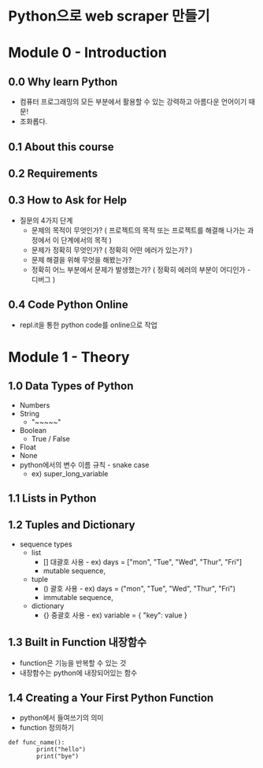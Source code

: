 # Python으로 web scraper 만들기

# Module 0 - Introduction

## 0.0 Why learn Python

- 컴퓨터 프로그래밍의 모든 부분에서 활용할 수 있는 강력하고 아름다운 언어이기 때문!
- 조화롭다.

## 0.1 About this course

## 0.2 Requirements

## 0.3 How to Ask for Help

- 질문의 4가지 단계
  - 문제의 목적이 무엇인가? ( 프로젝트의 목적 또는 프로젝트를 해결해 나가는 과정에서 이 단계에서의 목적 )
  - 문제가 정확히 무엇인가? ( 정확히 어떤 에러가 있는가? )
  - 문제 해결을 위해 무엇을 해봤는가?
  - 정확히 어느 부분에서 문제가 발생했는가? ( 정확히 에러의 부분이 어디인가 - 디버그 )

## 0.4 Code Python Online

- repl.it을 통한 python code를 online으로 작업

# Module 1 - Theory

## 1.0 Data Types of Python

- Numbers
- String
  - "~~~~~"
- Boolean
  - True / False
- Float
- None
- python에서의 변수 이름 규칙 - snake case
  - ex) super_long_variable

## 1.1 Lists in Python

## 1.2 Tuples and Dictionary

- sequence types
  - list
    - [] 대괄호 사용 - ex) days = ["mon", "Tue", "Wed", "Thur", "Fri"]
    - mutable sequence,
  - tuple
    - () 괄호 사용 - ex) days = ("mon", "Tue", "Wed", "Thur", "Fri")
    - immutable sequence,
  - dictionary
    - {} 중괄호 사용 - ex) variable = { "key": value }

## 1.3 Built in Function 내장함수

- function은 기능을 반복할 수 있는 것
- 내장함수는 python에 내장되어있는 함수

## 1.4 Creating a Your First Python Function

- python에서 들여쓰기의 의미
- function 정의하기

```
def func_name():
        print("hello")
        print("bye")
```
